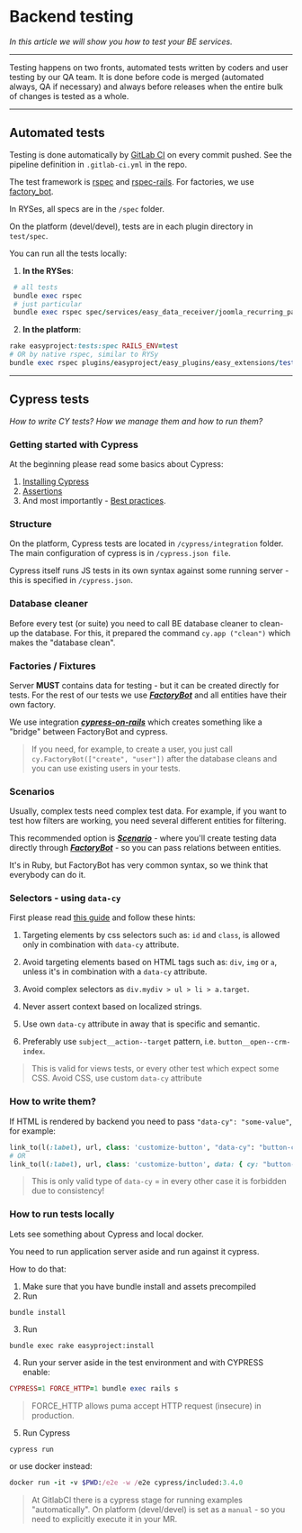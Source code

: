 # Backend testing

*In this article we will show you how to test your BE services.*

---

Testing happens on two fronts, automated tests written by coders and user testing by our QA team. It is done before code is merged (automated always, QA if necessary) and always before releases when the entire bulk of changes is tested as a whole.

---

## Automated tests

Testing is done automatically by [GitLab CI](https://docs.gitlab.com/ce/ci/) on every commit pushed. See the pipeline definition in `.gitlab-ci.yml` in the repo.

The test framework is [rspec](https://github.com/rspec/rspec) and [rspec-rails](https://github.com/rspec/rspec-rails). For factories, we use [factory_bot](https://github.com/thoughtbot/factory_bot).

In RYSes, all specs are in the `/spec` folder.

On the platform (devel/devel), tests are in each plugin directory in `test/spec`.

You can run all the tests locally:

1. **In the RYSes**:

```ruby
 # all tests
 bundle exec rspec
 # just particular
 bundle exec rspec spec/services/easy_data_receiver/joomla_recurring_payment_service_spec.rb
```

2. **In the platform**:

```ruby
rake easyproject:tests:spec RAILS_ENV=test
# OR by native rspec, similar to RYSy
bundle exec rspec plugins/easyproject/easy_plugins/easy_extensions/test/spec/models/user_spec.rb
```

---

## Cypress tests

*How to write CY tests? How we manage them and how to run them?*

### Getting started with Cypress
At the beginning please read some basics about Cypress:

1. [Installing Cypress](https://docs.cypress.io/guides/getting-started/installing-cypress) 
2. [Assertions](https://docs.cypress.io/guides/references/assertions)
3. And most importantly - [Best practices](https://docs.cypress.io/guides/references/best-practices). 

### Structure

On the platform, Cypress tests are located in `/cypress/integration` folder. The main configuration of cypress is in `/cypress.json file`.

Cypress itself runs JS tests in its own syntax against some running server - this is specified in `/cypress.json`.

### Database cleaner

Before every test (or suite) you need to call BE database cleaner to clean-up the database. For this, it prepared the command `cy.app ("clean")` which makes the "database clean".

### Factories / Fixtures

Server **MUST** contains data for testing - but it can be created directly for tests.
For the rest of our tests we use [***FactoryBot***](https://github.com/thoughtbot/factory_bot) and all entities have their own factory.

We use integration [***cypress-on-rails***](https://github.com/shakacode/cypress-on-rails) which creates something like a "bridge" between FactoryBot and cypress.

> If you need, for example, to create a user, you just call `cy.FactoryBot(["create", "user"])` after the database cleans and you can use existing users in your tests.

### Scenarios

Usually, complex tests need complex test data. For example, if you want to test how filters are working, you need several different entities for filtering. 

This recommended option is [***Scenario***](https://github.com/shakacode/cypress-on-rails#example-of-using-scenarios) - where you'll create testing data directly through [***FactoryBot***](https://github.com/thoughtbot/factory_bot) - so you can pass relations between entities.

It's in Ruby, but FactoryBot has very common syntax, so we think that everybody can do it.

### Selectors - using `data-cy`

First please read [this guide](https://docs.cypress.io/guides/references/best-practices) and follow these hints: 

1. Targeting elements by css selectors such as: `id` and `class`, is allowed only in combination with `data-cy` attribute. 

2. Avoid targeting elements based on HTML tags such as: `div`, `img` or `a`, unless it's in combination with a `data-cy` attribute.

3. Avoid complex selectors as `div.mydiv > ul > li > a.target`.

4. Never assert context based on localized strings.

5. Use own `data-cy` attribute in away that is specific and semantic.

6. Preferably use `subject__action--target` pattern, i.e. `button__open--crm-index`.

<!-- theme: danger -->
>This is valid for views tests, or every other test which expect some CSS. Avoid CSS, use custom `data-cy` attribute 

### How to write them?

If HTML is rendered by backend you need to pass `"data-cy": "some-value"`, for example:

```ruby
link_to(l(:label), url, class: 'customize-button', "data-cy": "button-customize_page")
# OR
link_to(l(:label), url, class: 'customize-button', data: { cy: "button-customize_page" })
```
<!-- theme: warning -->
>This is only valid type of `data-cy` = in every other case it is forbidden due to consistency!

### How to run tests locally

Lets see something about Cypress and local docker.

You need to run application server aside and run against it cypress.
 
How to do that:
1. Make sure that you have bundle install and assets precompiled
2. Run
```
bundle install
```
3. Run
```
bundle exec rake easyproject:install
```
4. Run your server aside in the test environment and with CYPRESS enable:

```ruby
CYPRESS=1 FORCE_HTTP=1 bundle exec rails s
```

> FORCE_HTTP allows puma accept HTTP request (insecure) in production.

5. Run Cypress
```ruby
cypress run
```
or use docker instead:

```ruby
docker run -it -v $PWD:/e2e -w /e2e cypress/included:3.4.0
```

> At GitlabCI there is a cypress stage for running examples "automatically". On platform
> (devel/devel) is set as a `manual` - so you need to explicitly execute it in your MR.



